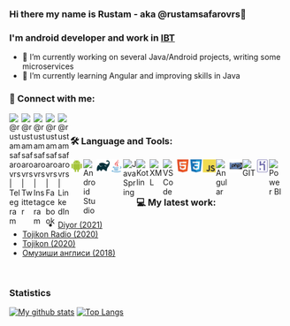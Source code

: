 ### Hi there my name is Rustam - aka @rustamsafarovrs👋
### I'm android developer and work in [IBT](https://ibt.tj)
<!--
**rustamsafarovrs/rustamsafarovrs** is a ✨ _special_ ✨ repository because its `README.md` (this file) appears on your GitHub profile. -->

- 🔭 I’m currently working on several Java/Android projects, writing some microservices
- 🌱 I’m currently learning Angular and improving skills in Java 

### 📱 Connect with me:

[<img align="left" alt="@rustamsafarovrs| Telegram" width="22px" src="https://cdn.jsdelivr.net/npm/simple-icons@3.5.0/icons/telegram.svg" />](https://t.me/rustamsafarovrs/)
[<img align="left" alt="@rustamsafarovrs | Twitter" width="22px" src="https://cdn.jsdelivr.net/npm/simple-icons@3.5.0/icons/twitter.svg" />](https://twitter.com/rustam_safarov_)
[<img align="left" alt="@rustamsafarovrs | Instagram" width="22px" src="https://cdn.jsdelivr.net/npm/simple-icons@3.5.0/icons/instagram.svg" />](https://www.instagram.com/rustam.safarov.rs/)
[<img align="left" alt="@rustamsafarovrs | Facebook" width="22px" src="https://cdn.jsdelivr.net/npm/simple-icons@3.5.0/icons/facebook.svg" />](https://www.facebook.com/rustam.safarov.rs/)
[<img align="left" alt="@rustamsafarovrs | LinkedIn" width="22px" src="https://cdn.jsdelivr.net/npm/simple-icons@3.5.0/icons/linkedin.svg" />](https://www.linkedin.com/in/rustamsafarovrs/)

<br />

### 🛠 Language and Tools:
<img align="left" alt="Android" width="24px" src="https://github.com/devicons/devicon/blob/master/icons/android/android-original.svg" />
<img align="left" alt="Android Studio" width="24px" src="https://developer.android.com/studio/images/studio-icon.svg" />
<img align="left" alt="Gradle" width="24px" src="https://github.com/devicons/devicon/blob/master/icons/gradle/gradle-plain.svg" />
<img align="left" alt="Java" width="24px" src="https://github.com/devicons/devicon/blob/master/icons/java/java-original.svg" />
<img align="left" alt="Java Spring" width="24px" src="https://spring.io/images/projects/spring-edf462fec682b9d48cf628eaf9e19521.svg" />
<img align="left" alt="Kotlin" width="24px" src="https://upload.wikimedia.org/wikipedia/commons/0/06/Kotlin_Icon.svg" />
<img align="left" alt="XML" width="24px" src="https://image.flaticon.com/icons/png/512/29/29611.png" />
<img align="left" alt="VS Code" width="24px" src="https://upload.wikimedia.org/wikipedia/commons/thumb/9/9a/Visual_Studio_Code_1.35_icon.svg/1024px-Visual_Studio_Code_1.35_icon.svg.png" />
<img align="left" alt="HTML" width="24px" src="https://github.com/devicons/devicon/blob/master/icons/html5/html5-original.svg" />
<img align="left" alt="CSS" width="24px" src="https://github.com/devicons/devicon/blob/master/icons/css3/css3-original.svg" />
<img align="left" alt="JS" width="24px" src="https://github.com/devicons/devicon/blob/master/icons/javascript/javascript-original.svg" />
<img align="left" alt="Angular" width="24px" src="https://angular.io/assets/images/logos/angular/angular.png" />
<img align="left" alt="PHP" width="24px" src="https://github.com/devicons/devicon/blob/master/icons/php/php-original.svg" />
<img align="left" alt="GIT" width="24px" src="https://upload.wikimedia.org/wikipedia/commons/thumb/3/3f/Git_icon.svg/1024px-Git_icon.svg.png" />
<img align="left" alt="Heroku" width="24px" src="https://github.com/devicons/devicon/blob/master/icons/heroku/heroku-original.svg" />
<img align="left" alt="Power BI" width="24px" src="https://static.wikia.nocookie.net/logopedia/images/2/2c/Microsoft_Power_BI_%282020%29.svg" />

<br />

### 💻  My latest work:
- [Diyor (2021)](https://play.google.com/store/apps/details?id=tj.rs.devteam.diyor)
- [Tojikon Radio (2020)](https://tojikon.radio)
- [Tojikon (2020)](https://play.google.com/store/apps/details?id=tj.rs.devteam.tojikon)
- [Омузиши англиси (2018)](https://play.google.com/store/apps/details?id=tj.rs.learnenglishword)
<br/>

### Statistics

[![My github stats](https://github-readme-stats.vercel.app/api?username=rustamsafarovrs&show_icons=true&include_all_commits=true&count_private=true&hide=contribs)](https://github.com/rustamsafarovrs) [![Top Langs](https://github-readme-stats-axpwmfcg3.vercel.app/api/top-langs/?username=rustamsafarovrs&layout=compact)](https://github.com/rustamsafarovrs/github-readme-stats)
